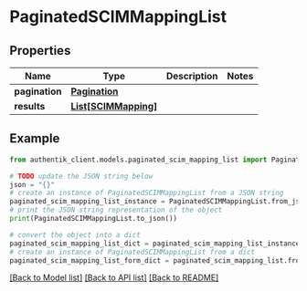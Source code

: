 # PaginatedSCIMMappingList


## Properties

Name | Type | Description | Notes
------------ | ------------- | ------------- | -------------
**pagination** | [**Pagination**](Pagination.md) |  | 
**results** | [**List[SCIMMapping]**](SCIMMapping.md) |  | 

## Example

```python
from authentik_client.models.paginated_scim_mapping_list import PaginatedSCIMMappingList

# TODO update the JSON string below
json = "{}"
# create an instance of PaginatedSCIMMappingList from a JSON string
paginated_scim_mapping_list_instance = PaginatedSCIMMappingList.from_json(json)
# print the JSON string representation of the object
print(PaginatedSCIMMappingList.to_json())

# convert the object into a dict
paginated_scim_mapping_list_dict = paginated_scim_mapping_list_instance.to_dict()
# create an instance of PaginatedSCIMMappingList from a dict
paginated_scim_mapping_list_form_dict = paginated_scim_mapping_list.from_dict(paginated_scim_mapping_list_dict)
```
[[Back to Model list]](../README.md#documentation-for-models) [[Back to API list]](../README.md#documentation-for-api-endpoints) [[Back to README]](../README.md)


